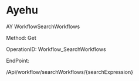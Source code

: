 #     Ayehu


AY WorkflowSearchWorkflows

Method: Get

OperationID: Workflow_SearchWorkflows

EndPoint:

/Api/workflow/searchWorkflows/{searchExpression}
